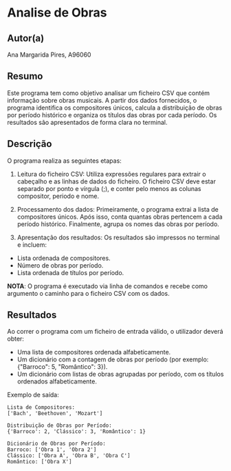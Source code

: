 # Analise de Obras

## Autor(a)

Ana Margarida Pires, A96060

## Resumo

Este programa tem como objetivo analisar um ficheiro CSV que contém informação sobre obras musicais. A partir dos dados fornecidos, o programa identifica os compositores únicos, calcula a distribuição de obras por período histórico e organiza os títulos das obras por cada período. Os resultados são apresentados de forma clara no terminal.

## Descrição
O programa realiza as seguintes etapas:

1. Leitura do ficheiro CSV:
Utiliza expressões regulares para extrair o cabeçalho e as linhas de dados do ficheiro. O ficheiro CSV deve estar separado por ponto e vírgula (;), e conter pelo menos as colunas compositor, periodo e nome.

2. Processamento dos dados:
Primeiramente, o programa extrai a lista de compositores únicos. Após isso, conta quantas obras pertencem a cada período histórico. Finalmente, agrupa os nomes das obras por período.

3. Apresentação dos resultados:
Os resultados são impressos no terminal e incluem:
- Lista ordenada de compositores.
- Número de obras por período.
- Lista ordenada de títulos por período.

**NOTA**: O programa é executado via linha de comandos e recebe como argumento o caminho para o ficheiro CSV com os dados.

## Resultados
Ao correr o programa com um ficheiro de entrada válido, o utilizador deverá obter:

- Uma lista de compositores ordenada alfabeticamente.
- Um dicionário com a contagem de obras por período (por exemplo: {"Barroco": 5, "Romântico": 3}).
- Um dicionário com listas de obras agrupadas por período, com os títulos ordenados alfabeticamente.

Exemplo de saída:
```
Lista de Compositores:
['Bach', 'Beethoven', 'Mozart']

Distribuição de Obras por Período:
{'Barroco': 2, 'Clássico': 3, 'Romântico': 1}

Dicionário de Obras por Período:
Barroco: ['Obra 1', 'Obra 2']
Clássico: ['Obra A', 'Obra B', 'Obra C']
Romântico: ['Obra X']
```